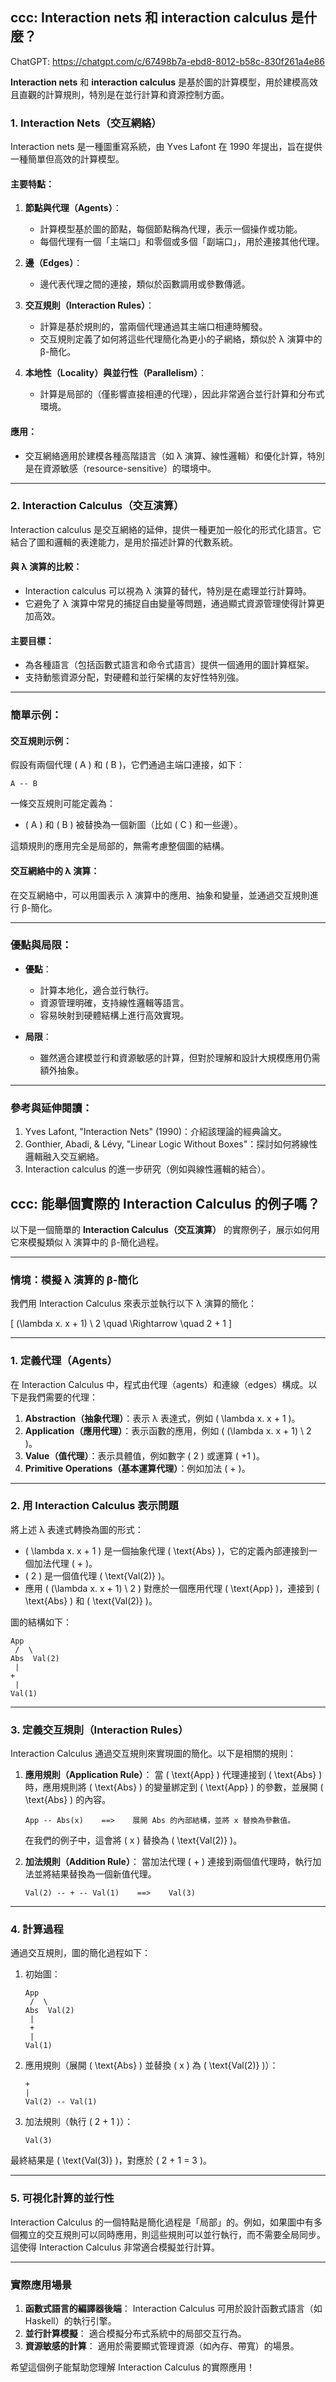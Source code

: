 

## ccc: Interaction nets 和 interaction calculus 是什麼？

ChatGPT: https://chatgpt.com/c/67498b7a-ebd8-8012-b58c-830f261a4e86

**Interaction nets** 和 **interaction calculus** 是基於圖的計算模型，用於建模高效且直觀的計算規則，特別是在並行計算和資源控制方面。

### **1. Interaction Nets（交互網絡）**
Interaction nets 是一種圖重寫系統，由 Yves Lafont 在 1990 年提出，旨在提供一種簡單但高效的計算模型。

#### **主要特點**：
1. **節點與代理（Agents）**：
   - 計算模型基於圖的節點，每個節點稱為代理，表示一個操作或功能。
   - 每個代理有一個「主端口」和零個或多個「副端口」，用於連接其他代理。

2. **邊（Edges）**：
   - 邊代表代理之間的連接，類似於函數調用或參數傳遞。

3. **交互規則（Interaction Rules）**：
   - 計算是基於規則的，當兩個代理通過其主端口相連時觸發。
   - 交互規則定義了如何將這些代理簡化為更小的子網絡，類似於 λ 演算中的 β-簡化。

4. **本地性（Locality）與並行性（Parallelism）**：
   - 計算是局部的（僅影響直接相連的代理），因此非常適合並行計算和分布式環境。

#### **應用**：
- 交互網絡適用於建模各種高階語言（如 λ 演算、線性邏輯）和優化計算，特別是在資源敏感（resource-sensitive）的環境中。

---

### **2. Interaction Calculus（交互演算）**
Interaction calculus 是交互網絡的延伸，提供一種更加一般化的形式化語言。它結合了圖和邏輯的表達能力，是用於描述計算的代數系統。

#### **與 λ 演算的比較**：
- Interaction calculus 可以視為 λ 演算的替代，特別是在處理並行計算時。
- 它避免了 λ 演算中常見的捕捉自由變量等問題，通過顯式資源管理使得計算更加高效。

#### **主要目標**：
- 為各種語言（包括函數式語言和命令式語言）提供一個通用的圖計算框架。
- 支持動態資源分配，對硬體和並行架構的友好性特別強。

---

### **簡單示例**：
#### **交互規則示例**：
假設有兩個代理 \( A \) 和 \( B \)，它們通過主端口連接，如下：

```
A -- B
```

一條交互規則可能定義為：
- \( A \) 和 \( B \) 被替換為一個新圖（比如 \( C \) 和一些邊）。

這類規則的應用完全是局部的，無需考慮整個圖的結構。

#### **交互網絡中的 λ 演算**：
在交互網絡中，可以用圖表示 λ 演算中的應用、抽象和變量，並通過交互規則進行 β-簡化。

---

### **優點與局限**：
- **優點**：
  - 計算本地化，適合並行執行。
  - 資源管理明確，支持線性邏輯等語言。
  - 容易映射到硬體結構上進行高效實現。

- **局限**：
  - 雖然適合建模並行和資源敏感的計算，但對於理解和設計大規模應用仍需額外抽象。

---

### **參考與延伸閱讀**：
1. Yves Lafont, "Interaction Nets" (1990)：介紹該理論的經典論文。
2. Gonthier, Abadi, & Lévy, "Linear Logic Without Boxes"：探討如何將線性邏輯融入交互網絡。
3. Interaction calculus 的進一步研究（例如與線性邏輯的結合）。

## ccc: 能舉個實際的 Interaction Calculus 的例子嗎？


以下是一個簡單的 **Interaction Calculus（交互演算）** 的實際例子，展示如何用它來模擬類似 λ 演算中的 β-簡化過程。

---

### **情境：模擬 λ 演算的 β-簡化**
我們用 Interaction Calculus 來表示並執行以下 λ 演算的簡化：

\[
(\lambda x. x + 1) \ 2 \quad \Rightarrow \quad 2 + 1
\]

---

### **1. 定義代理（Agents）**
在 Interaction Calculus 中，程式由代理（agents）和連線（edges）構成。以下是我們需要的代理：

1. **Abstraction（抽象代理）**：表示 λ 表達式，例如 \( \lambda x. x + 1 \)。
2. **Application（應用代理）**：表示函數的應用，例如 \( (\lambda x. x + 1) \ 2 \)。
3. **Value（值代理）**：表示具體值，例如數字 \( 2 \) 或運算 \( +1 \)。
4. **Primitive Operations（基本運算代理）**：例如加法 \( + \)。

---

### **2. 用 Interaction Calculus 表示問題**
將上述 λ 表達式轉換為圖的形式：

- \( \lambda x. x + 1 \) 是一個抽象代理 \( \text{Abs} \)，它的定義內部連接到一個加法代理 \( + \)。
- \( 2 \) 是一個值代理 \( \text{Val(2)} \)。
- 應用 \( (\lambda x. x + 1) \ 2 \) 對應於一個應用代理 \( \text{App} \)，連接到 \( \text{Abs} \) 和 \( \text{Val(2)} \)。

圖的結構如下：

```
App
 /  \
Abs  Val(2)
 |
+
 |
Val(1)
```

---

### **3. 定義交互規則（Interaction Rules）**
Interaction Calculus 通過交互規則來實現圖的簡化。以下是相關的規則：

1. **應用規則（Application Rule）**：
   當 \( \text{App} \) 代理連接到 \( \text{Abs} \) 時，應用規則將 \( \text{Abs} \) 的變量綁定到 \( \text{App} \) 的參數，並展開 \( \text{Abs} \) 的內容。

   ```
   App -- Abs(x)    ==>    展開 Abs 的內部結構，並將 x 替換為參數值。
   ```

   在我們的例子中，這會將 \( x \) 替換為 \( \text{Val(2)} \)。

2. **加法規則（Addition Rule）**：
   當加法代理 \( + \) 連接到兩個值代理時，執行加法並將結果替換為一個新值代理。

   ```
   Val(2) -- + -- Val(1)    ==>    Val(3)
   ```

---

### **4. 計算過程**
通過交互規則，圖的簡化過程如下：

1. 初始圖：
   ```
   App
    /  \
   Abs  Val(2)
    |
    +
    |
   Val(1)
   ```

2. 應用規則（展開 \( \text{Abs} \) 並替換 \( x \) 為 \( \text{Val(2)} \)）：
   ```
   +
   |
   Val(2) -- Val(1)
   ```

3. 加法規則（執行 \( 2 + 1 \)）：
   ```
   Val(3)
   ```

最終結果是 \( \text{Val(3)} \)，對應於 \( 2 + 1 = 3 \)。

---

### **5. 可視化計算的並行性**
Interaction Calculus 的一個特點是簡化過程是「局部」的。例如，如果圖中有多個獨立的交互規則可以同時應用，則這些規則可以並行執行，而不需要全局同步。這使得 Interaction Calculus 非常適合模擬並行計算。

---

### **實際應用場景**
1. **函數式語言的編譯器後端**：
   Interaction Calculus 可用於設計函數式語言（如 Haskell）的執行引擎。
2. **並行計算模擬**：
   適合模擬分布式系統中的局部交互行為。
3. **資源敏感的計算**：
   適用於需要顯式管理資源（如內存、帶寬）的場景。

希望這個例子能幫助您理解 Interaction Calculus 的實際應用！
